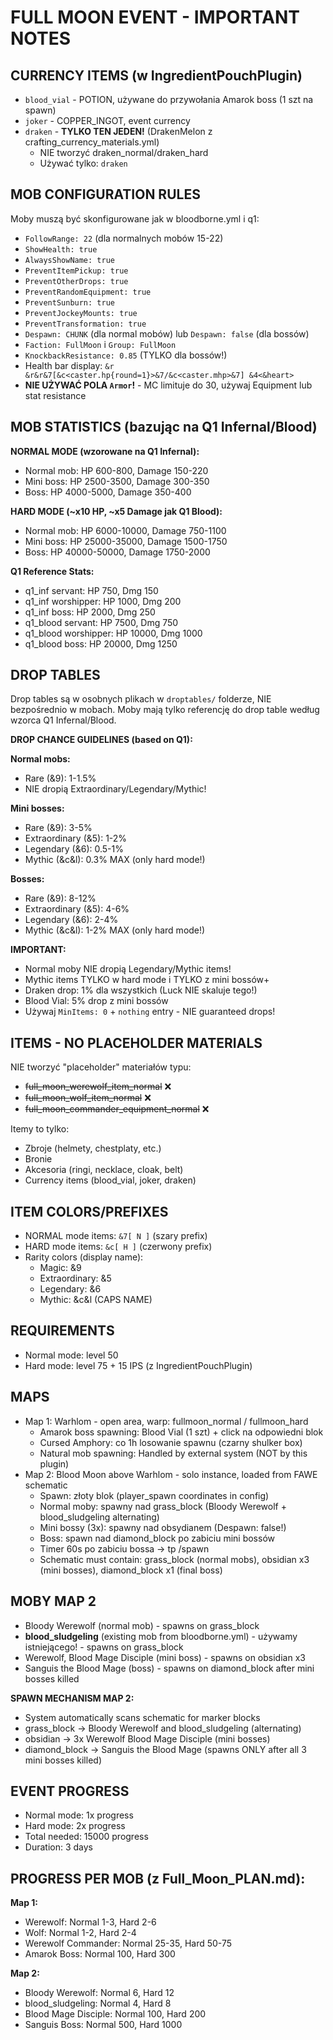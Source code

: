 # FULL MOON EVENT - IMPORTANT NOTES

## CURRENCY ITEMS (w IngredientPouchPlugin)
- `blood_vial` - POTION, używane do przywołania Amarok boss (1 szt na spawn)
- `joker` - COPPER_INGOT, event currency
- `draken` - **TYLKO TEN JEDEN!** (DrakenMelon z crafting_currency_materials.yml)
  - NIE tworzyć draken_normal/draken_hard
  - Używać tylko: `draken`

## MOB CONFIGURATION RULES
Moby muszą być skonfigurowane jak w bloodborne.yml i q1:
- `FollowRange: 22` (dla normalnych mobów 15-22)
- `ShowHealth: true`
- `AlwaysShowName: true`
- `PreventItemPickup: true`
- `PreventOtherDrops: true`
- `PreventRandomEquipment: true`
- `PreventSunburn: true`
- `PreventJockeyMounts: true`
- `PreventTransformation: true`
- `Despawn: CHUNK` (dla normal mobów) lub `Despawn: false` (dla bossów)
- `Faction: FullMoon` i `Group: FullMoon`
- `KnockbackResistance: 0.85` (TYLKO dla bossów!)
- Health bar display: `&r &r&r&7[&c<caster.hp{round=1}>&7/&c<caster.mhp>&7] &4<&heart>`
- **NIE UŻYWAĆ POLA `Armor`!** - MC limituje do 30, używaj Equipment lub stat resistance

## MOB STATISTICS (bazując na Q1 Infernal/Blood)
**NORMAL MODE (wzorowane na Q1 Infernal):**
- Normal mob: HP 600-800, Damage 150-220
- Mini boss: HP 2500-3500, Damage 300-350
- Boss: HP 4000-5000, Damage 350-400

**HARD MODE (~x10 HP, ~x5 Damage jak Q1 Blood):**
- Normal mob: HP 6000-10000, Damage 750-1100
- Mini boss: HP 25000-35000, Damage 1500-1750
- Boss: HP 40000-50000, Damage 1750-2000

**Q1 Reference Stats:**
- q1_inf servant: HP 750, Dmg 150
- q1_inf worshipper: HP 1000, Dmg 200
- q1_inf boss: HP 2000, Dmg 250
- q1_blood servant: HP 7500, Dmg 750
- q1_blood worshipper: HP 10000, Dmg 1000
- q1_blood boss: HP 20000, Dmg 1250

## DROP TABLES
Drop tables są w osobnych plikach w `droptables/` folderze, NIE bezpośrednio w mobach.
Moby mają tylko referencję do drop table według wzorca Q1 Infernal/Blood.

**DROP CHANCE GUIDELINES (based on Q1):**

**Normal mobs:**
- Rare (&9): 1-1.5%
- NIE dropią Extraordinary/Legendary/Mythic!

**Mini bosses:**
- Rare (&9): 3-5%
- Extraordinary (&5): 1-2%
- Legendary (&6): 0.5-1%
- Mythic (&c&l): 0.3% MAX (only hard mode!)

**Bosses:**
- Rare (&9): 8-12%
- Extraordinary (&5): 4-6%
- Legendary (&6): 2-4%
- Mythic (&c&l): 1-2% MAX (only hard mode!)

**IMPORTANT:**
- Normal moby NIE dropią Legendary/Mythic items!
- Mythic items TYLKO w hard mode i TYLKO z mini bossów+
- Draken drop: 1% dla wszystkich (Luck NIE skaluje tego!)
- Blood Vial: 5% drop z mini bossów
- Używaj `MinItems: 0` + `nothing` entry - NIE guaranteed drops!

## ITEMS - NO PLACEHOLDER MATERIALS
NIE tworzyć "placeholder" materiałów typu:
- ~~full_moon_werewolf_item_normal~~ ❌
- ~~full_moon_wolf_item_normal~~ ❌
- ~~full_moon_commander_equipment_normal~~ ❌

Itemy to tylko:
- Zbroje (helmety, chestplaty, etc.)
- Bronie
- Akcesoria (ringi, necklace, cloak, belt)
- Currency items (blood_vial, joker, draken)

## ITEM COLORS/PREFIXES
- NORMAL mode items: `&7[ N ]` (szary prefix)
- HARD mode items: `&c[ H ]` (czerwony prefix)
- Rarity colors (display name):
  - Magic: &9
  - Extraordinary: &5
  - Legendary: &6
  - Mythic: &c&l (CAPS NAME)

## REQUIREMENTS
- Normal mode: level 50
- Hard mode: level 75 + 15 IPS (z IngredientPouchPlugin)

## MAPS
- Map 1: Warhlom - open area, warp: fullmoon_normal / fullmoon_hard
  - Amarok boss spawning: Blood Vial (1 szt) + click na odpowiedni blok
  - Cursed Amphory: co 1h losowanie spawnu (czarny shulker box)
  - Natural mob spawning: Handled by external system (NOT by this plugin)
- Map 2: Blood Moon above Warhlom - solo instance, loaded from FAWE schematic
  - Spawn: złoty blok (player_spawn coordinates in config)
  - Normal moby: spawny nad grass_block (Bloody Werewolf + blood_sludgeling alternating)
  - Mini bossy (3x): spawny nad obsydianem (Despawn: false!)
  - Boss: spawn nad diamond_block po zabiciu mini bossów
  - Timer 60s po zabiciu bossa -> tp /spawn
  - Schematic must contain: grass_block (normal mobs), obsidian x3 (mini bosses), diamond_block x1 (final boss)

## MOBY MAP 2
- Bloody Werewolf (normal mob) - spawns on grass_block
- **blood_sludgeling** (existing mob from bloodborne.yml) - używamy istniejącego! - spawns on grass_block
- Werewolf, Blood Mage Disciple (mini boss) - spawns on obsidian x3
- Sanguis the Blood Mage (boss) - spawns on diamond_block after mini bosses killed

**SPAWN MECHANISM MAP 2:**
- System automatically scans schematic for marker blocks
- grass_block -> Bloody Werewolf and blood_sludgeling (alternating)
- obsidian -> 3x Werewolf Blood Mage Disciple (mini bosses)
- diamond_block -> Sanguis the Blood Mage (spawns ONLY after all 3 mini bosses killed)

## EVENT PROGRESS
- Normal mode: 1x progress
- Hard mode: 2x progress
- Total needed: 15000 progress
- Duration: 3 days

## PROGRESS PER MOB (z Full_Moon_PLAN.md):
**Map 1:**
- Werewolf: Normal 1-3, Hard 2-6
- Wolf: Normal 1-2, Hard 2-4
- Werewolf Commander: Normal 25-35, Hard 50-75
- Amarok Boss: Normal 100, Hard 300

**Map 2:**
- Bloody Werewolf: Normal 6, Hard 12
- blood_sludgeling: Normal 4, Hard 8
- Blood Mage Disciple: Normal 100, Hard 200
- Sanguis Boss: Normal 500, Hard 1000
